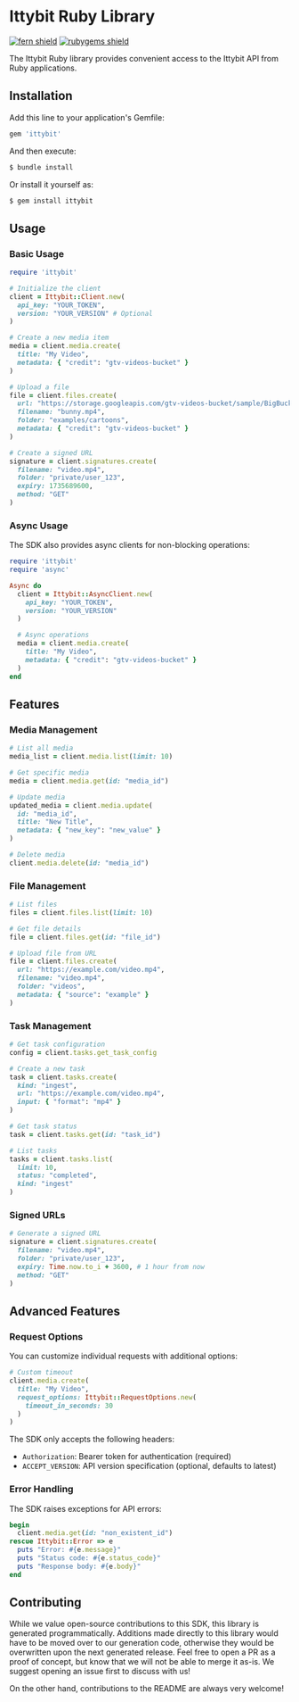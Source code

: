 # Ittybit Ruby Library

[![fern shield](https://img.shields.io/badge/%F0%9F%8C%BF-Built%20with%20Fern-brightgreen)](https://buildwithfern.com?utm_source=github&utm_medium=github&utm_campaign=readme&utm_source=https%3A%2F%2Fgithub.com%2Fittybit%2Fsdk-ruby)
[![rubygems shield](https://img.shields.io/gem/v/ittybit)](https://rubygems.org/gems/ittybit)

The Ittybit Ruby library provides convenient access to the Ittybit API from Ruby applications.

## Installation

Add this line to your application's Gemfile:

```ruby
gem 'ittybit'
```

And then execute:

```bash
$ bundle install
```

Or install it yourself as:

```bash
$ gem install ittybit
```

## Usage

### Basic Usage

```ruby
require 'ittybit'

# Initialize the client
client = Ittybit::Client.new(
  api_key: "YOUR_TOKEN",
  version: "YOUR_VERSION" # Optional
)

# Create a new media item
media = client.media.create(
  title: "My Video",
  metadata: { "credit": "gtv-videos-bucket" }
)

# Upload a file
file = client.files.create(
  url: "https://storage.googleapis.com/gtv-videos-bucket/sample/BigBuckBunny.mp4",
  filename: "bunny.mp4",
  folder: "examples/cartoons",
  metadata: { "credit": "gtv-videos-bucket" }
)

# Create a signed URL
signature = client.signatures.create(
  filename: "video.mp4",
  folder: "private/user_123",
  expiry: 1735689600,
  method: "GET"
)
```

### Async Usage

The SDK also provides async clients for non-blocking operations:

```ruby
require 'ittybit'
require 'async'

Async do
  client = Ittybit::AsyncClient.new(
    api_key: "YOUR_TOKEN",
    version: "YOUR_VERSION"
  )

  # Async operations
  media = client.media.create(
    title: "My Video",
    metadata: { "credit": "gtv-videos-bucket" }
  )
end
```

## Features

### Media Management

```ruby
# List all media
media_list = client.media.list(limit: 10)

# Get specific media
media = client.media.get(id: "media_id")

# Update media
updated_media = client.media.update(
  id: "media_id",
  title: "New Title",
  metadata: { "new_key": "new_value" }
)

# Delete media
client.media.delete(id: "media_id")
```

### File Management

```ruby
# List files
files = client.files.list(limit: 10)

# Get file details
file = client.files.get(id: "file_id")

# Upload file from URL
file = client.files.create(
  url: "https://example.com/video.mp4",
  filename: "video.mp4",
  folder: "videos",
  metadata: { "source": "example" }
)
```

### Task Management

```ruby
# Get task configuration
config = client.tasks.get_task_config

# Create a new task
task = client.tasks.create(
  kind: "ingest",
  url: "https://example.com/video.mp4",
  input: { "format": "mp4" }
)

# Get task status
task = client.tasks.get(id: "task_id")

# List tasks
tasks = client.tasks.list(
  limit: 10,
  status: "completed",
  kind: "ingest"
)
```

### Signed URLs

```ruby
# Generate a signed URL
signature = client.signatures.create(
  filename: "video.mp4",
  folder: "private/user_123",
  expiry: Time.now.to_i + 3600, # 1 hour from now
  method: "GET"
)
```

## Advanced Features

### Request Options

You can customize individual requests with additional options:

```ruby
# Custom timeout
client.media.create(
  title: "My Video",
  request_options: Ittybit::RequestOptions.new(
    timeout_in_seconds: 30
  )
)
```

The SDK only accepts the following headers:
- `Authorization`: Bearer token for authentication (required)
- `ACCEPT_VERSION`: API version specification (optional, defaults to latest)

### Error Handling

The SDK raises exceptions for API errors:

```ruby
begin
  client.media.get(id: "non_existent_id")
rescue Ittybit::Error => e
  puts "Error: #{e.message}"
  puts "Status code: #{e.status_code}"
  puts "Response body: #{e.body}"
end
```

## Contributing

While we value open-source contributions to this SDK, this library is generated programmatically.
Additions made directly to this library would have to be moved over to our generation code,
otherwise they would be overwritten upon the next generated release. Feel free to open a PR as
a proof of concept, but know that we will not be able to merge it as-is. We suggest opening
an issue first to discuss with us!

On the other hand, contributions to the README are always very welcome!
